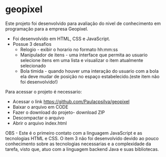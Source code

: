# geopixel
Este projeto foi desenvolvido para avaliação do nivel de conhecimento em programação para a empresa Geopixel.

* Foi desenvolvido em HTML, CSS e JavaScript.
* Possue 3 desafios
    - Relogio - exibir o horario no formato hh:mm:ss
    - Manipulador de itens - uma interface que permita ao usuario selecione itens em uma lista e visualizar o item atualmente selecionado
    - Bola timida - quando houver uma interação do usuario com a bola ela deve mudar de posição no espaço estabelecido.(este item não foi desenvolvido!)

Para acessar o projeto é necessario:
  - Acessar o link https://github.com/Paulacpsilva/geopixel
  - Baixar o arquivo em CODE 
  - Fazer o download do projeto- download ZIP 
  - Descompactar o arquivo 
  - Abrir o arquivo index.html
  
  
  
  
  OBS - Este é o primeiro contato com a linguagem JavaScript e as tecnologias HTML e CSS.
  O item 3 não foi desenvolvido devido ao pouco conhecimento sobre as tecnologias necessarias e a complexidade da tarefa, visto que, atuo com a linguagem
  backend Java e suas bibliotecas.
  
